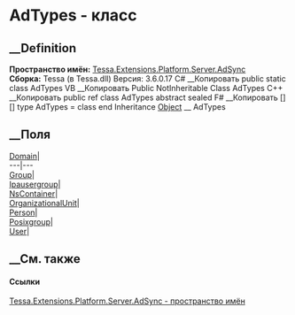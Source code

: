 # AdTypes - класс
##  __Definition
 **Пространство имён:**
[Tessa.Extensions.Platform.Server.AdSync](N_Tessa_Extensions_Platform_Server_AdSync.htm)  
 **Сборка:** Tessa (в Tessa.dll) Версия: 3.6.0.17
C# __Копировать
     public static class AdTypes
VB __Копировать
     Public NotInheritable Class AdTypes
C++ __Копировать
     public ref class AdTypes abstract sealed
F# __Копировать
     [<AbstractClassAttribute>]
    [<SealedAttribute>]
    type AdTypes = class end
Inheritance
    [Object](https://learn.microsoft.com/dotnet/api/system.object) __ AdTypes
##  __Поля
[Domain](F_Tessa_Extensions_Platform_Server_AdSync_AdTypes_Domain.htm)|  
---|---  
[Group](F_Tessa_Extensions_Platform_Server_AdSync_AdTypes_Group.htm)|  
[Ipausergroup](F_Tessa_Extensions_Platform_Server_AdSync_AdTypes_Ipausergroup.htm)|  
[NsContainer](F_Tessa_Extensions_Platform_Server_AdSync_AdTypes_NsContainer.htm)|  
[OrganizationalUnit](F_Tessa_Extensions_Platform_Server_AdSync_AdTypes_OrganizationalUnit.htm)|  
[Person](F_Tessa_Extensions_Platform_Server_AdSync_AdTypes_Person.htm)|  
[Posixgroup](F_Tessa_Extensions_Platform_Server_AdSync_AdTypes_Posixgroup.htm)|  
[User](F_Tessa_Extensions_Platform_Server_AdSync_AdTypes_User.htm)|  
## __См. также
#### Ссылки
[Tessa.Extensions.Platform.Server.AdSync - пространство
имён](N_Tessa_Extensions_Platform_Server_AdSync.htm)
